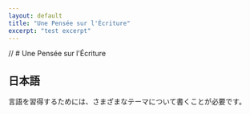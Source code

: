 ```yaml
---
layout: default
title: "Une Pensée sur l'Écriture"
excerpt: "test excerpt"
---
```


// # Une Pensée sur l'Écriture

## 日本語

言語を習得するためには、さまざまなテーマについて書くことが必要です。
